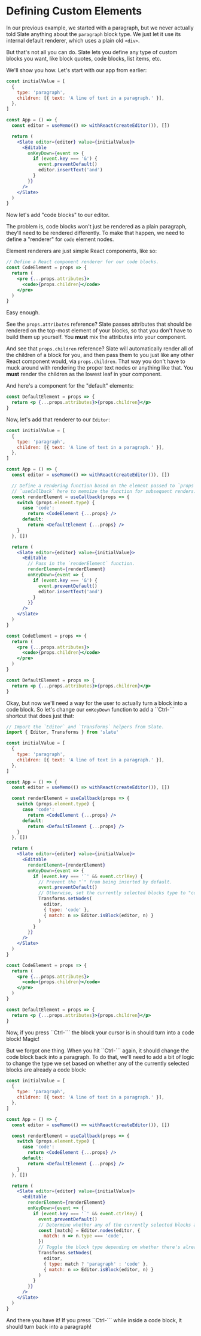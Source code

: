 # Defining Custom Elements

In our previous example, we started with a paragraph, but we never actually told Slate anything about the `paragraph` block type. We just let it use its internal default renderer, which uses a plain old `<div>`.

But that's not all you can do. Slate lets you define any type of custom blocks you want, like block quotes, code blocks, list items, etc.

We'll show you how. Let's start with our app from earlier:

```jsx
const initialValue = [
  {
    type: 'paragraph',
    children: [{ text: 'A line of text in a paragraph.' }],
  },
]

const App = () => {
  const editor = useMemo(() => withReact(createEditor()), [])

  return (
    <Slate editor={editor} value={initialValue}>
      <Editable
        onKeyDown={event => {
          if (event.key === '&') {
            event.preventDefault()
            editor.insertText('and')
          }
        }}
      />
    </Slate>
  )
}
```

Now let's add "code blocks" to our editor.

The problem is, code blocks won't just be rendered as a plain paragraph, they'll need to be rendered differently. To make that happen, we need to define a "renderer" for `code` element nodes.

Element renderers are just simple React components, like so:

```jsx
// Define a React component renderer for our code blocks.
const CodeElement = props => {
  return (
    <pre {...props.attributes}>
      <code>{props.children}</code>
    </pre>
  )
}
```

Easy enough.

See the `props.attributes` reference? Slate passes attributes that should be rendered on the top-most element of your blocks, so that you don't have to build them up yourself. You **must** mix the attributes into your component.

And see that `props.children` reference? Slate will automatically render all of the children of a block for you, and then pass them to you just like any other React component would, via `props.children`. That way you don't have to muck around with rendering the proper text nodes or anything like that. You **must** render the children as the lowest leaf in your component.

And here's a component for the "default" elements:

```jsx
const DefaultElement = props => {
  return <p {...props.attributes}>{props.children}</p>
}
```

Now, let's add that renderer to our `Editor`:

```jsx
const initialValue = [
  {
    type: 'paragraph',
    children: [{ text: 'A line of text in a paragraph.' }],
  },
]

const App = () => {
  const editor = useMemo(() => withReact(createEditor()), [])

  // Define a rendering function based on the element passed to `props`. We use
  // `useCallback` here to memoize the function for subsequent renders.
  const renderElement = useCallback(props => {
    switch (props.element.type) {
      case 'code':
        return <CodeElement {...props} />
      default:
        return <DefaultElement {...props} />
    }
  }, [])

  return (
    <Slate editor={editor} value={initialValue}>
      <Editable
        // Pass in the `renderElement` function.
        renderElement={renderElement}
        onKeyDown={event => {
          if (event.key === '&') {
            event.preventDefault()
            editor.insertText('and')
          }
        }}
      />
    </Slate>
  )
}

const CodeElement = props => {
  return (
    <pre {...props.attributes}>
      <code>{props.children}</code>
    </pre>
  )
}

const DefaultElement = props => {
  return <p {...props.attributes}>{props.children}</p>
}
```

Okay, but now we'll need a way for the user to actually turn a block into a code block. So let's change our `onKeyDown` function to add a ``Ctrl-``` shortcut that does just that:

```jsx
// Import the `Editor` and `Transforms` helpers from Slate.
import { Editor, Transforms } from 'slate'

const initialValue = [
  {
    type: 'paragraph',
    children: [{ text: 'A line of text in a paragraph.' }],
  },
]

const App = () => {
  const editor = useMemo(() => withReact(createEditor()), [])

  const renderElement = useCallback(props => {
    switch (props.element.type) {
      case 'code':
        return <CodeElement {...props} />
      default:
        return <DefaultElement {...props} />
    }
  }, [])

  return (
    <Slate editor={editor} value={initialValue}>
      <Editable
        renderElement={renderElement}
        onKeyDown={event => {
          if (event.key === '`' && event.ctrlKey) {
            // Prevent the "`" from being inserted by default.
            event.preventDefault()
            // Otherwise, set the currently selected blocks type to "code".
            Transforms.setNodes(
              editor,
              { type: 'code' },
              { match: n => Editor.isBlock(editor, n) }
            )
          }
        }}
      />
    </Slate>
  )
}

const CodeElement = props => {
  return (
    <pre {...props.attributes}>
      <code>{props.children}</code>
    </pre>
  )
}

const DefaultElement = props => {
  return <p {...props.attributes}>{props.children}</p>
}
```

Now, if you press ``Ctrl-``` the block your cursor is in should turn into a code block! Magic!

But we forgot one thing. When you hit ``Ctrl-``` again, it should change the code block back into a paragraph. To do that, we'll need to add a bit of logic to change the type we set based on whether any of the currently selected blocks are already a code block:

```jsx
const initialValue = [
  {
    type: 'paragraph',
    children: [{ text: 'A line of text in a paragraph.' }],
  },
]

const App = () => {
  const editor = useMemo(() => withReact(createEditor()), [])

  const renderElement = useCallback(props => {
    switch (props.element.type) {
      case 'code':
        return <CodeElement {...props} />
      default:
        return <DefaultElement {...props} />
    }
  }, [])

  return (
    <Slate editor={editor} value={initialValue}>
      <Editable
        renderElement={renderElement}
        onKeyDown={event => {
          if (event.key === '`' && event.ctrlKey) {
            event.preventDefault()
            // Determine whether any of the currently selected blocks are code blocks.
            const [match] = Editor.nodes(editor, {
              match: n => n.type === 'code',
            })
            // Toggle the block type depending on whether there's already a match.
            Transforms.setNodes(
              editor,
              { type: match ? 'paragraph' : 'code' },
              { match: n => Editor.isBlock(editor, n) }
            )
          }
        }}
      />
    </Slate>
  )
}
```

And there you have it! If you press ``Ctrl-``` while inside a code block, it should turn back into a paragraph!